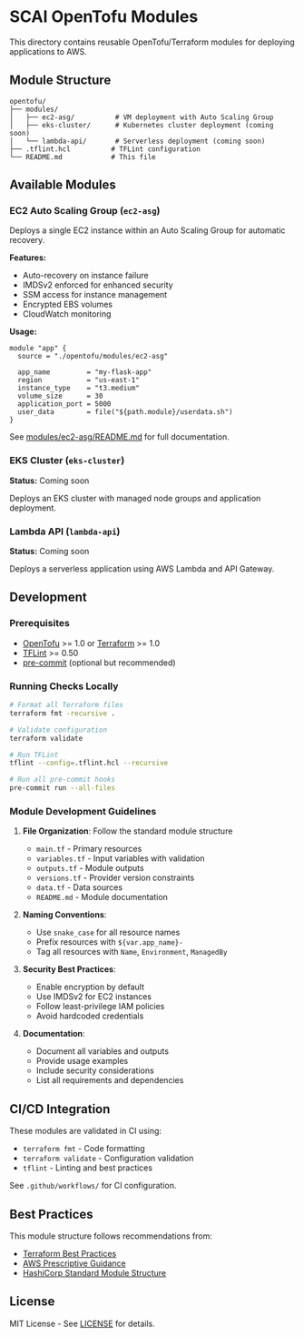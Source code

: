 # SCAI OpenTofu Modules

This directory contains reusable OpenTofu/Terraform modules for deploying applications to AWS.

## Module Structure

```
opentofu/
├── modules/
│   ├── ec2-asg/          # VM deployment with Auto Scaling Group
│   ├── eks-cluster/      # Kubernetes cluster deployment (coming soon)
│   └── lambda-api/       # Serverless deployment (coming soon)
├── .tflint.hcl          # TFLint configuration
└── README.md            # This file
```

## Available Modules

### EC2 Auto Scaling Group (`ec2-asg`)

Deploys a single EC2 instance within an Auto Scaling Group for automatic recovery.

**Features:**
- Auto-recovery on instance failure
- IMDSv2 enforced for enhanced security
- SSM access for instance management
- Encrypted EBS volumes
- CloudWatch monitoring

**Usage:**
```hcl
module "app" {
  source = "./opentofu/modules/ec2-asg"

  app_name         = "my-flask-app"
  region           = "us-east-1"
  instance_type    = "t3.medium"
  volume_size      = 30
  application_port = 5000
  user_data        = file("${path.module}/userdata.sh")
}
```

See [modules/ec2-asg/README.md](modules/ec2-asg/README.md) for full documentation.

### EKS Cluster (`eks-cluster`)

**Status:** Coming soon

Deploys an EKS cluster with managed node groups and application deployment.

### Lambda API (`lambda-api`)

**Status:** Coming soon

Deploys a serverless application using AWS Lambda and API Gateway.

## Development

### Prerequisites

- [OpenTofu](https://opentofu.org/) >= 1.0 or [Terraform](https://www.terraform.io/) >= 1.0
- [TFLint](https://github.com/terraform-linters/tflint) >= 0.50
- [pre-commit](https://pre-commit.com/) (optional but recommended)

### Running Checks Locally

```bash
# Format all Terraform files
terraform fmt -recursive .

# Validate configuration
terraform validate

# Run TFLint
tflint --config=.tflint.hcl --recursive

# Run all pre-commit hooks
pre-commit run --all-files
```

### Module Development Guidelines

1. **File Organization**: Follow the standard module structure
   - `main.tf` - Primary resources
   - `variables.tf` - Input variables with validation
   - `outputs.tf` - Module outputs
   - `versions.tf` - Provider version constraints
   - `data.tf` - Data sources
   - `README.md` - Module documentation

2. **Naming Conventions**:
   - Use `snake_case` for all resource names
   - Prefix resources with `${var.app_name}-`
   - Tag all resources with `Name`, `Environment`, `ManagedBy`

3. **Security Best Practices**:
   - Enable encryption by default
   - Use IMDSv2 for EC2 instances
   - Follow least-privilege IAM policies
   - Avoid hardcoded credentials

4. **Documentation**:
   - Document all variables and outputs
   - Provide usage examples
   - Include security considerations
   - List all requirements and dependencies

## CI/CD Integration

These modules are validated in CI using:
- `terraform fmt` - Code formatting
- `terraform validate` - Configuration validation
- `tflint` - Linting and best practices

See `.github/workflows/` for CI configuration.

## Best Practices

This module structure follows recommendations from:
- [Terraform Best Practices](https://www.terraform-best-practices.com/)
- [AWS Prescriptive Guidance](https://docs.aws.amazon.com/prescriptive-guidance/latest/terraform-aws-provider-best-practices/)
- [HashiCorp Standard Module Structure](https://developer.hashicorp.com/terraform/language/modules/develop/structure)

## License

MIT License - See [LICENSE](../LICENSE) for details.
